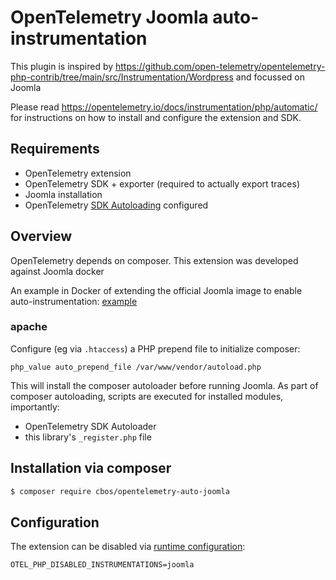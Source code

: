 # OpenTelemetry Joomla auto-instrumentation

This plugin is inspired by https://github.com/open-telemetry/opentelemetry-php-contrib/tree/main/src/Instrumentation/Wordpress and focussed on Joomla

Please read https://opentelemetry.io/docs/instrumentation/php/automatic/ for instructions on how to
install and configure the extension and SDK.

## Requirements

* OpenTelemetry extension
* OpenTelemetry SDK + exporter (required to actually export traces)
* Joomla installation
* OpenTelemetry [SDK Autoloading](https://github.com/open-telemetry/opentelemetry-php/blob/main/examples/autoload_sdk.php) configured

## Overview
OpenTelemetry depends on composer. This extension was developed against Joomla docker

An example in Docker of extending the official Joomla image to enable
auto-instrumentation: [example](example/)

### apache

Configure (eg via `.htaccess`) a PHP prepend file to initialize composer:

```
php_value auto_prepend_file /var/www/vendor/autoload.php
```

This will install the composer autoloader before running Joomla. As part of composer autoloading,
scripts are executed for installed modules, importantly:
* OpenTelemetry SDK Autoloader
* this library's `_register.php` file

## Installation via composer

```bash
$ composer require cbos/opentelemetry-auto-joomla
```

## Configuration

The extension can be disabled via [runtime configuration](https://opentelemetry.io/docs/instrumentation/php/sdk/#configuration):

```shell
OTEL_PHP_DISABLED_INSTRUMENTATIONS=joomla
```